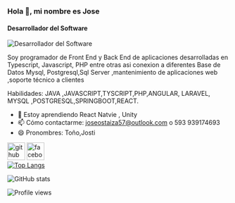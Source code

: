 ### Hola 👋, mi nombre  es Jose
#### Desarrollador del Software
![Desarrollador del Software](https://www.youtube.com/channel/UC1Rfg5ruspwjXojUbEG3z4A)

Soy programador  de Front End y Back End de aplicaciones  desarrolladas  en Typescript, Javascript, PHP entre otras asi
conexion a  diferentes Base de Datos  Mysql, Postgresql,Sql Server ,mantenimiento de aplicaciones web  ,soporte técnico a clientes

Habilidades: JAVA ,JAVASCRIPT,TYSCRIPT,PHP,ANGULAR, LARAVEL, MYSQL ,POSTGRESQL,SPRINGBOOT,REACT.

- 🌱 Estoy aprendiendo React Natvie , Unity 
- 📫 Cómo contactarme: joseostaiza57@outlook.com o 593 939174693 
- 😄 Pronombres: Toño,Josti 


[<img src='https://cdn.jsdelivr.net/npm/simple-icons@3.0.1/icons/github.svg' alt='github' height='40'>](https://github.com/JOSEOSTI)  [<img src='https://cdn.jsdelivr.net/npm/simple-icons@3.0.1/icons/facebook.svg' alt='facebook' height='40'>](https://www.facebook.com/https://www.facebook.com/profile.php?id=100009444132069)  
[![Top Langs](https://github-readme-stats.vercel.app/api/top-langs/?username=JOSEOSTI)](https://github.com/anuraghazra/github-readme-stats)

![GitHub stats](https://github-readme-stats.vercel.app/api?username=JOSEOSTI&show_icons=true&count_private=true)  

![Profile views](https://gpvc.arturio.dev/JOSEOSTI)  
